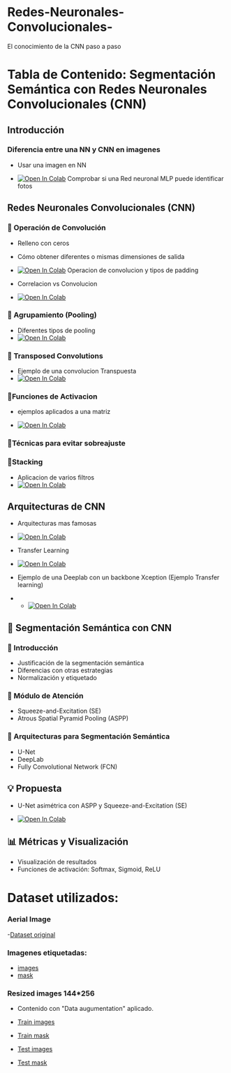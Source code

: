 # Redes-Neuronales-Convolucionales-
El conocimiento de la CNN paso a paso

# Tabla de Contenido: Segmentación Semántica con Redes Neuronales Convolucionales (CNN)

##  Introducción

### Diferencia entre una NN y CNN en imagenes 
- Usar una imagen en NN
  
- [![Open In Colab](https://colab.research.google.com/assets/colab-badge.svg)](https://colab.research.google.com/drive/1RJKOaMHe1_11tGaG3E8CVuAqrxo_gUe9?usp=sharing) Comprobar si una Red neuronal MLP puede identificar fotos 


##  Redes Neuronales Convolucionales (CNN)

### 🔹 Operación de Convolución
- Relleno con ceros
- Cómo obtener diferentes o mismas dimensiones de salida
- [![Open In Colab](https://colab.research.google.com/assets/colab-badge.svg)](https://colab.research.google.com/drive/1Z-Ybvw_PrUTeFeJbeA21WSuIlo5EIxbv?usp=sharing) Operacion de convolucion y tipos de padding

- Correlacion vs Convolucion
-  [![Open In Colab](https://colab.research.google.com/assets/colab-badge.svg)](https://colab.research.google.com/drive/1mwGYbPpoMVOBsLEMZLfVD5S-3q3Ic3_A?usp=sharing)
  
### 🔹 Agrupamiento (Pooling)
- Diferentes tipos de pooling
-  [![Open In Colab](https://colab.research.google.com/assets/colab-badge.svg)](https://colab.research.google.com/drive/1YtoEnzxyg-5C7eRcixpe5D3FSTsq07IY?usp=sharing)
    

### 🔹 Transposed Convolutions

- Ejemplo de una convolucion Transpuesta
- [![Open In Colab](https://colab.research.google.com/assets/colab-badge.svg)](https://colab.research.google.com/drive/1q5hxN-4vlBm-8WEEk4kao9CivQ4d2P1h?usp=sharing)

### 🔹Funciones de Activacion 
- ejemplos aplicados a una matriz

- [![Open In Colab](https://colab.research.google.com/assets/colab-badge.svg)](https://colab.research.google.com/drive/1urHQM5_n1fjg0FJobkp4qEY2Rmp0B8vi?usp=sharing)


### 🔹Técnicas para evitar sobreajuste

### 🔹Stacking
- Aplicacion de varios filtros
- [![Open In Colab](https://colab.research.google.com/assets/colab-badge.svg)](https://colab.research.google.com/drive/1KplLfD72Mfh_b60uPcEcGz4UDh4MQuWJ?usp=sharing)


## Arquitecturas de CNN
- Arquitecturas mas famosas
- [![Open In Colab](https://colab.research.google.com/assets/colab-badge.svg)](https://colab.research.google.com/drive/1aPZRKTSR96DJwKQXqSQJNr27Hw13eF7y?usp=sharing)

- Transfer Learning
- [![Open In Colab](https://colab.research.google.com/assets/colab-badge.svg)](https://colab.research.google.com/drive/1Q6A2_SzT56AAaNqAxaSDNHhBgesXVZf8?usp=sharing)

- Ejemplo de una Deeplab con un backbone Xception (Ejemplo Transfer learning)
- - [![Open In Colab](https://colab.research.google.com/assets/colab-badge.svg)](https://colab.research.google.com/drive/1F2iCJXGSbAJzyw46xK5SzS91_GScEUFS?usp=sharing)



## 🧩 Segmentación Semántica con CNN

### 🔹 Introducción
- Justificación de la segmentación semántica
- Diferencias con otras estrategias
- Normalización y etiquetado

### 🔹 Módulo de Atención
- Squeeze-and-Excitation (SE)
- Atrous Spatial Pyramid Pooling (ASPP)

### 🔹 Arquitecturas para Segmentación Semántica
- U-Net
- DeepLab
- Fully Convolutional Network (FCN)

## 💡 Propuesta
- U-Net asimétrica con ASPP y Squeeze-and-Excitation (SE)

-  [![Open In Colab](https://colab.research.google.com/assets/colab-badge.svg)](https://colab.research.google.com/drive/1Xpds6dZAJp3WUjKxSCxZDLcM7sENCASG?usp=sharing) 

## 📊 Métricas y Visualización
- Visualización de resultados
- Funciones de activación: Softmax, Sigmoid, ReLU




# Dataset utilizados:
### Aerial Image 
-[Dataset original](https://drive.google.com/drive/folders/1b8x8gcbLaAOrkQkrd_NwwDtAM1IsfE6i?usp=drive_link)

### Imagenes etiquetadas: 
- [images](https://drive.google.com/drive/folders/1WEA1YBhYZTqzvI33has5lVzKrWWR-p7z?usp=sharing)
- [mask](https://drive.google.com/drive/folders/1SOjdx6cr-rytFdPGxf3H55oEvFfoxTDc?usp=sharing)

### Resized images 144*256
- Contenido con "Data augumentation" aplicado.
  
- [Train images](https://drive.google.com/drive/folders/17u7ic4yVK5OKAgUNxaavA_MYDV43hlSB?usp=sharing)
- [Train mask](https://drive.google.com/drive/folders/17r4BFINRYrp-IQW4R4slPWqb2RBbwWEU?usp=sharing)
- [Test images](https://drive.google.com/drive/folders/17vhfswQkh9ABQly2H2nDIQBoX0Gebe4e?usp=sharing)
- [Test mask](https://drive.google.com/drive/folders/17w541LC2OM-0ABVaaTfNgTbPzBv8tqaH?usp=sharing)
